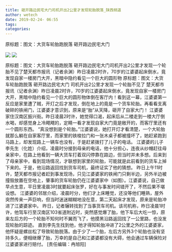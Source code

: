 ```yaml
---
title: 砸开路边民宅大门司机开出2公里才发现轮胎脱落_陕西频道
author: wetech
date: 2019-02-24- 06:55
tags: 
categories: 
---
```

原标题：图文：大货车轮胎跑脱落 砸开路边民宅大门
<!-- more -->
                
<img align="center" border="0" src="http://p0.ifengimg.com/a/2019_09/9863fc9f7657933_size27_w413_h310.jpg" />
                
<img align="center" border="0" src="http://p2.ifengimg.com/a/2016/0810/204c433878d5cf9size1_w16_h16.png" />
            
原标题：图文：大货车轮胎跑脱落 砸开路边民宅大门司机开出2公里才发现一个轮胎不见了楚天都市报讯（记者余渊）昨日凌晨2时许，70岁的江婆婆起床倒水，竟发现自家一楼房门大开，黑暗中隐约看见一个巨大的圆形物
原标题：图文：大货车轮胎跑脱落 砸开路边民宅大门
司机开出2公里才发现一个轮胎不见了
楚天都市报讯（记者余渊）昨日凌晨2时许，70岁的江婆婆起床倒水，竟发现自家一楼房门大开，黑暗中隐约看见一个巨大的圆形物体倒在客厅内！看到这一幕，江婆婆第一反应是家里遭了贼，开灯之后才发现，倒在地上的竟是一个货车轮胎。再看看支离破碎的铁闸门，江婆婆才意识到，原来是“胎”从天降，砸开了自家大门！
江婆婆家住汉南区振兴街。昨日凌晨2时许，她觉得口渴，起床后从二楼走到一楼大厅倒水喝，却感觉身上冷飕飕的，定睛一看才发现自家大门竟是敞开的，而客厅里还有一个圆形东西。
“真没想到是个轮胎。”江婆婆说，她打开灯才看清楚，一个大轮胎就那么躺在自家客厅里，而家里的铁梭拉门和一张木桌子都被撞坏了，她赶紧跑到马路上，却发现路上一辆车也没有，于是赶紧拨打了儿子的电话。
江婆婆的儿子李先生（化姓）介绍，凌晨时分接到母亲的电话，他十分担心，连夜从纱帽赶往母亲家中，在路上他看到一辆大货车打着双闪停靠在路边，但当时并未多想。后来到了母亲家中，看到现场情况，才联想到家里的轮胎，可能就是此前看到的货车上掉下来的。于是，他沿路返回找到货车司机，最终证实了他的猜想。
昨日上午11时许，楚天都市报记者赶到事发现场，只见江婆婆家的铁闸门只剩半边，另外半边被撞毁放置在空地上，肇事的货车轮胎仍在江婆婆家中（如图）。江婆婆说，自己做早点生意，平日里凌晨3时就要起床张罗，好在与事发时间错开了，不然后果不堪设想。
江婆婆的邻居介绍，凌晨时分，他们才上床睡觉，还没等他们睡熟，屋外突然传来一声巨响，但当时迷迷糊糊地没在意，第二天起床才发现，原来是轮胎冲进了江婆婆家中。
昨日，记者辗转找到了当事货车司机。该司机称，昨日凌晨1时许，他驾车行至汉南区103省道附近时，突然感觉爆了胎，他下车后大吃一惊，原来左后方的一个轮胎不知何时不翼而飞了，他摸黑沿路返回找了一公里路，也没发现轮胎的踪迹。
直到李先生找到他，他才得知轮胎冲进了2公里之外的江婆婆家，他怀疑是螺丝松了导致轮胎脱落。由于少了一个胎，左后方另外3个轮胎也没有坚持多久，便相继爆了胎，万幸的是自己和江婆婆都没有大碍，他会通过车辆保险对江婆婆家进行赔付。
[责任编辑：冉旭阳]
            
